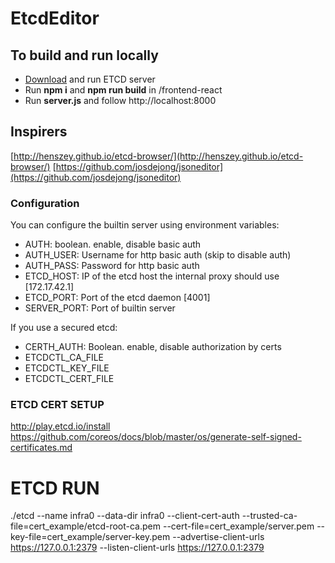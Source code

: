 
# EtcdEditor

## To build and run locally
 * [Download](https://github.com/etcd-io/etcd/releases/) and run ETCD server
 * Run **npm i** and **npm run build** in /frontend-react
 * Run **server.js** and follow http://localhost:8000
 
## Inspirers
[http://henszey.github.io/etcd-browser/](http://henszey.github.io/etcd-browser/)
[https://github.com/josdejong/jsoneditor](https://github.com/josdejong/jsoneditor)

### Configuration
You can configure the builtin server using environment variables:
 * AUTH: boolean. enable, disable basic auth
 * AUTH_USER: Username for http basic auth (skip to disable auth)
 * AUTH_PASS: Password for http basic auth
 * ETCD_HOST: IP of the etcd host the internal proxy should use [172.17.42.1]
 * ETCD_PORT: Port of the etcd daemon [4001]
 * SERVER_PORT: Port of builtin server
 
If you use a secured etcd:
 * CERTH_AUTH: Boolean. enable, disable authorization by certs
 * ETCDCTL_CA_FILE
 * ETCDCTL_KEY_FILE
 * ETCDCTL_CERT_FILE

 ### ETCD CERT SETUP
 http://play.etcd.io/install
 https://github.com/coreos/docs/blob/master/os/generate-self-signed-certificates.md

# ETCD RUN 
 ./etcd --name infra0 --data-dir infra0   --client-cert-auth --trusted-ca-file=cert_example/etcd-root-ca.pem --cert-file=cert_example/server.pem --key-file=cert_example/server-key.pem   --advertise-client-urls https://127.0.0.1:2379 --listen-client-urls https://127.0.0.1:2379